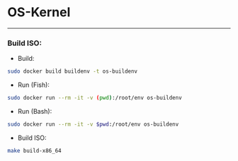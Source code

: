 # OS-Kernel
---
### Build ISO:
- Build: 
```sh
sudo docker build buildenv -t os-buildenv
```
- Run (Fish):
```sh
sudo docker run --rm -it -v (pwd):/root/env os-buildenv
```
- Run (Bash):
```sh
sudo docker run --rm -it -v $pwd:/root/env os-buildenv
```
- Build ISO:
```sh
make build-x86_64
```